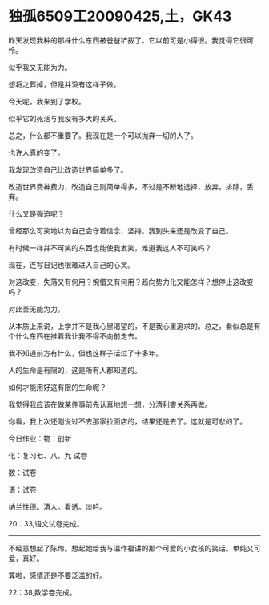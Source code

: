 # 独孤6509工20090425,土，GK43

昨天发现我种的那株什么东西被爸爸铲拔了。它以前可是小得很。我觉得它很可怜。

似乎我又无能为力。

想将之葬掉，但是并没有这样子做。

今天呢，我来到了学校。

似乎它的死活与我没有多大的关系。

总之，什么都不重要了。我现在是一个可以抛弃一切的人了。

也许人真的变了。

我发现改造自己比改造世界简单多了。

改造世界费神费力，改造自己则简单得多，不过是不断地选择，放弃，排除，丢弃。

什么又是强迫呢？

曾经那么可笑地以为自己会守着信念，坚持。我到头来还是改变了自己。

有时候一样并不可笑的东西也能使我发笑，难道我这人不可笑吗？

现在，连写日记也很难进入自己的心灵。

对这改变，失落又有何用？惋惜又有何用？趋向势力化又能怎样？想停止这改变吗？

对此吾无能为力。

从本质上来说，上学并不是我心里渴望的，不是我心里追求的。总之，看似总是有个什么东西在推着我让我不得不向前走去。

我不知道前方有什么，但也这样子活过了十多年。

人的生命是有限的，这是所有人都知道的。

如何才能用好这有限的生命呢？

我觉得我应该在做某件事前先认真地想一想，分清利害关系再做。

你看，我上次还刚说过不去那家拉面店的，结果还是去了。这就是可悲的了。

今日作业：物：创新

化：复习七、八、九 试卷

数：试卷

语：试卷

纳兰性德。清人。看透。淡吟。

20：33,语文试卷完成。

----

不经意想起了陈玲。想起她给我与温作福讲的那个可爱的小女孩的笑话。单纯又可爱，真好。

算啦，感情还是不要泛滥的好。

22：38,数学卷完成。
